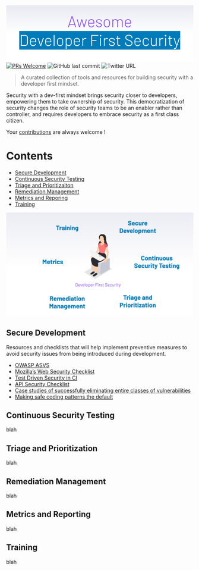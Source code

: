 
![Banner](./img/Banner.png)
 [![PRs Welcome](https://img.shields.io/badge/PRs-welcome-brightgreen.svg?style=flat-square)](http://makeapullrequest.com) ![GitHub last commit](https://img.shields.io/github/last-commit/h-parikh/awesome-dev-first-security) ![Twitter URL](https://img.shields.io/twitter/url?style=social&url=https%3A%2F%2Fgithub.com%2Fh-parikh%2Fawesome-dev-first-security%2F) 


> A curated collection of tools and resources for building security with a developer first mindset.

Security with a dev-first mindset brings security closer to developers, empowering them to take ownership of security. This democratization of security changes the role of security teams to be an enabler rather than controller, and requires developers to embrace security as a first class citizen.

Your [contributions](https://github.com/h-parikh/awesome-dev-first-security/blob/main/contributing.md/) are always welcome !

# Contents
- [Secure Development](#secure-development)
- [Continuous Security Testing](#continuous-security-testing)
- [Triage and Prioritizaiton](#triage-and-prioritization)
- [Remediation Management](#remediation-management)
- [Metrics and Reporing](#metrics-and-reporting)
- [Training](#training)

![Lifecycle](./img/Lifecycle.png)

## Secure Development
Resources and checklists that will help implement preventive measures to avoid security issues from being introduced during development.
- [OWASP ASVS](https://github.com/OWASP/ASVS/)
- [Mozilla’s Web Security Checklist](https://github.com/mozilla-services/websec-check/)
- [Test Driven Security in CI](https://www.youtube.com/watch?v=e2axToBYD68/)
- [API Security Checklist](https://github.com/shieldfy/API-Security-Checklist/)
- [Case studies of successfully eliminating entire classes of vulnerabilities](https://docs.google.com/presentation/d/1neDK74PT-y2zt-nOV0fN80m0TJeoBRp9iVZp8R78Jbg/edit#slide=id.g2baad2bc301217d9_10/)
- [Making safe coding patterns the default](https://www.slideshare.net/morganroman/banfootguns-devseccon-2019/)


## Continuous Security Testing
blah

## Triage and Prioritization
blah

## Remediation Management
blah

## Metrics and Reporting
blah

## Training
blah

